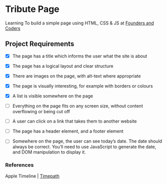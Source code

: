 # Tribute Page

Learning To build a simple page using HTML, CSS & JS at [Founders and Coders](https://account.foundersandcoders.com/apply/projects)

## Project Requirements

- [x] The page has a title which informs the user what the site is about
- [x] The page has a logical layout and clear structure
- [x] There are images on the page, with alt-text where appropriate
- [x] The page is visually interesting, for example with borders or colours
- [x] A list is visible somewhere on the page
- [ ] Everything on the page fits on any screen size, without content overflowing or being cut off
- [ ] A user can click on a link that takes them to another website
- [ ] The page has a header element, and a footer element
- [ ] Somewhere on the page, the user can see today’s date. The date should always be correct. You’ll need to use JavaScript to generate the date, and DOM manipulation to display it.



### References
Apple Timeline | [Timepath](https://timepath.co/apple)